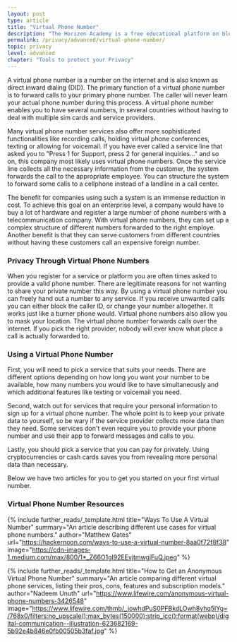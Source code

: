 ```yaml
---
layout: post
type: article
title: "Virtual Phone Number"
description: "The Horizen Academy is a free educational platform on blockchain technology, cryptocurrency, and privacy. In this article, we explain how virtual phone numbers can protect your privacy."
permalink: /privacy/advanced/virtual-phone-number/
topic: privacy
level: advanced
chapter: "Tools to protect your Privacy"
---
```


A virtual phone number is a number on the internet and is also known as direct inward dialing (DID). The primary function of a virtual phone number is to forward calls to your primary phone number. The caller will never learn your actual phone number during this process. A virtual phone number enables you to have several numbers, in several countries without having to deal with multiple sim cards and service providers.

Many virtual phone number services also offer more sophisticated functionalities like recording calls, holding virtual phone conferences, texting or allowing for voicemail. If you have ever called a service line that asked you to "Press 1 for Support, press 2 for general inquiries..." and so on, this company most likely uses virtual phone numbers. Once the service line collects all the necessary information from the customer, the system forwards the call to the appropriate employee. You can structure the system to forward some calls to a cellphone instead of a landline in a call center.            

The benefit for companies using such a system is an immense reduction in cost. To achieve this goal on an enterprise level, a company would have to buy a lot of hardware and register a large number of phone numbers with a telecommunication company. With virtual phone numbers, they can set up a complex structure of different numbers forwarded to the right employe. Another benefit is that they can serve customers from different countries without having these customers call an expensive foreign number.

### Privacy Through Virtual Phone Numbers

When you register for a service or platform you are often times asked to provide a valid phone number. There are legitimate reasons for not wanting to share your private number this way. By using a virtual phone number you can freely hand out a number to any service. If you receive unwanted calls you can either block the caller ID, or change your number altogether. It works just like a burner phone would. Virtual phone numbers also allow you to mask your location. The virtual phone number forwards calls over the internet. If you pick the right provider, nobody will ever know what place a call is actually forwarded to.

### Using a Virtual Phone Number

First, you will need to pick a service that suits your needs. There are different options depending on how long you want your number to be available, how many numbers you would like to have simultaneously and which additional features like texting or voicemail you need.

Second, watch out for services that require your personal information to sign up for a virtual phone number. The whole point is to keep your private data to yourself, so be wary if the service provider collects more data than they need. Some services don't even require you to provide your phone number and use their app to forward messages and calls to you.

Lastly, you should pick a service that you can pay for privately. Using cryptocurrencies or cash cards saves you from revealing more personal data than necessary.

Below we have two articles for you to get you started on your first virtual number.

### Virtual Phone Number Resources

{%
  include further_reads/_template.html
  title="Ways To Use A Virtual Number"
  summary="An article describing different use cases for virtual phone numbers."
  author="Matthew Gates"
  url="https://hackernoon.com/ways-to-use-a-virtual-number-8aa0f72f8f38"
  image="https://cdn-images-1.medium.com/max/800/1*_Z66O1gl92EEvjtmwgjFuQ.jpeg"
%}

{%
  include further_reads/_template.html
  title="How to Get an Anonymous Virtual Phone Number"
  summary="An article comparing different virtual phone services, listing their pros, cons, features and subscription models."
  author="Nadeem Unuth"
  url="https://www.lifewire.com/anonymous-virtual-phone-numbers-3426548"
  image="https://www.lifewire.com/thmb/_jowhdPuS0PFBkdLOwh8yhq5IYg=/768x0/filters:no_upscale():max_bytes(150000):strip_icc():format(webp)/digital-communication--illustration-623682169-5b92e4b846e0fb00505b3faf.jpg"
%}

